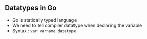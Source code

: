 ## Datatypes in Go

- Go is statically typed language
- We need to tell compiler datatype when declaring the variable
- Syntax :
    `var varname datatype`